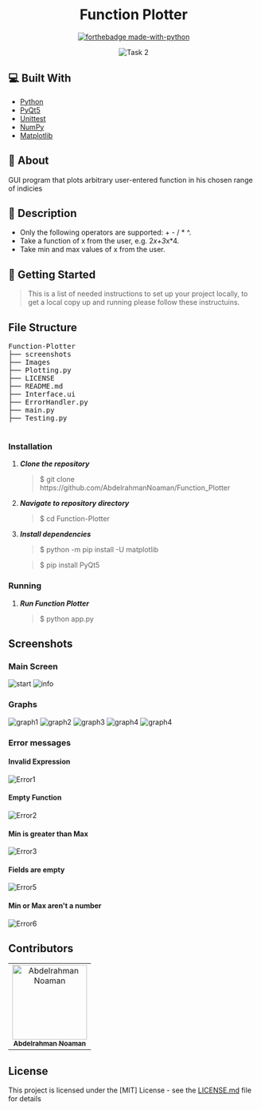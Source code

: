 <div align="center">

# Function Plotter

</div>

<div align="center">

[![forthebadge made-with-python](http://ForTheBadge.com/images/badges/made-with-python.svg)](https://www.python.org/)

 <img src="Screenshots/task1.jpg" alt="Task 2">
</div>

## 💻 Built With
 <ul>
  <li><a href="https://www.python.org/">Python</a></li>
  <li><a href="https://build-system.fman.io/pyqt5-tutorial">PyQt5</a></li>
  <li><a href="https://docs.python.org/3/library/unittest.html">Unittest</a></li>
    <li><a href="https://numpy.org/">NumPy</a></li>
  <li><a href="https://matplotlib.org/">Matplotlib</a></li>
 </ul>

## 📙 About

GUI program that plots arbitrary user-entered function in his chosen range of indicies

## 📝 Description
* Only the following operators are supported: + - / * ^.
* Take a function of x from the user, e.g.  2*x+3*x*4. 
* Take min and max values of x from the user. 


## 🏁 Getting Started
<blockquote>
  <p>This is a list of needed instructions to set up your project locally, to get a local copy up and running  please follow these instructuins.
 </p>
</blockquote>
<h2 href="#structure">File Structure</h2>
 <div> 
  <pre>
Function-Plotter
├── screenshots
├── Images
├── Plotting.py
├── LICENSE
├── README.md
├── Interface.ui
├── ErrorHandler.py
├── main.py
├── Testing.py
  </pre>
</div>

<h3 href="#installation">Installation</h3>
<ol>
  <li><strong><em>Clone the repository</em></strong>
    <blockquote>$ git clone https://github.com/AbdelrahmanNoaman/Function_Plotter</blockquote>
  </li>
  <li> 
  <strong><em>Navigate to repository directory
</em></strong>
    <blockquote>$ cd Function-Plotter</blockquote>
  </li>
  <li> 
  <strong><em>Install dependencies
</em></strong>
    <blockquote>$ python -m pip install -U matplotlib</blockquote>
 <blockquote>$ pip install PyQt5</blockquote>
  </li>
</ol>
<h3 href="#Running">Running</h3>
<ol>
  <li><strong><em>Run Function Plotter </em></strong>
       <blockquote>$ python app.py </blockquote>
  </li>
</blockquote>
  </li>
 
</ol>


## Screenshots

### Main Screen

![start](Screenshots/Interface.jpeg)
![info](Screenshots/Info.jpeg)

### Graphs

![graph1](Screenshots/Function1.jpeg)
![graph2](Screenshots/Function2.jpeg)
![graph3](Screenshots/Function3.jpeg)
![graph4](Screenshots/Function4.jpeg)
![graph4](Screenshots/Function5.jpeg)



### Error messages
#### Invalid Expression
![Error1](Screenshots/InvalidExpression.jpeg)
#### Empty Function
![Error2](Screenshots/EmptyFunctionError.jpeg)
#### Min is greater than Max
![Error3](Screenshots/ComparisonBetweenMaxMin.jpeg)
#### Fields are empty
![Error5](Screenshots/EmptyMax.jpeg)
#### Min or Max aren't a number
![Error6](Screenshots/InvalidMinMax.jpeg)

## Contributors

<table>
<tr>
<td align="center">
<a href="https://github.com/AbdelrahmanNoaman" target="_blank">
<img src="https://avatars.githubusercontent.com/u/76150639?v=4" width="150px;" alt="Abdelrahman Noaman"/><br /><sub><b>Abdelrahman Noaman</b></sub></a><br />
</td>
</tr>
 </table>

## License

This project is licensed under the [MIT] License - see the [LICENSE.md](LICENSE) file for details